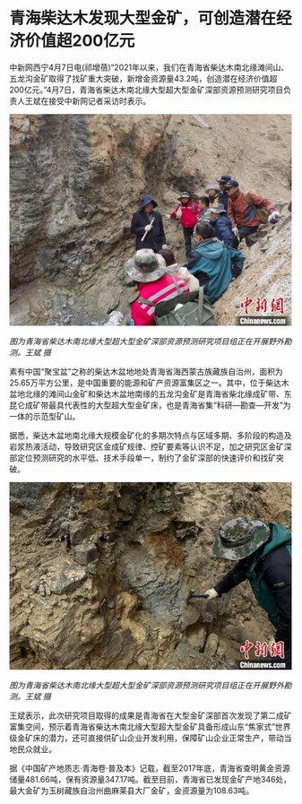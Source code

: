 # 青海柴达木发现大型金矿，可创造潜在经济价值超200亿元

中新网西宁4月7日电(祁增蓓)“2021年以来，我们在青海省柴达木南北缘滩间山、五龙沟金矿取得了找矿重大突破，新增金资源量43.2吨，创造潜在经济价值超200亿元。”4月7日，青海省柴达木南北缘大型超大型金矿深部资源预测研究项目负责人王斌在接受中新网记者采访时表示。

![a7289d02e47038ba805a2443854c47f0.jpg](https://raw.githubusercontent.com/qqhsx/qqnews_image/main/2024/04/07/青海柴达木发现大型金矿，可创造潜在经济价值超200亿元/a7289d02e47038ba805a2443854c47f0.jpg)

_图为青海省柴达木南北缘大型超大型金矿深部资源预测研究项目组正在开展野外勘测。王斌 摄_

素有中国“聚宝盆”之称的柴达木盆地地处青海省海西蒙古族藏族自治州，面积为25.65万平方公里，是中国重要的能源和矿产资源富集区之一。其中，位于柴达木盆地北缘的滩间山金矿和柴达木盆地南缘的五龙沟金矿是青海省柴北缘成矿带、东昆仑成矿带最具代表性的大型超大型金矿床，也是青海省集“科研—勘查—开发”为一体的示范型矿山。

据悉，柴达木盆地南北缘大规模金矿化的多期次特点与区域多期、多阶段的构造及岩浆热液活动，导致研究区金成矿规律、控矿要素等认识不足，加之研究区金矿深部定位预测研究的水平低、技术手段单一，制约了金矿深部的快速评价和找矿突破。

![5966088148df4dee28b85db116d915e9.jpg](https://raw.githubusercontent.com/qqhsx/qqnews_image/main/2024/04/07/青海柴达木发现大型金矿，可创造潜在经济价值超200亿元/5966088148df4dee28b85db116d915e9.jpg)

_图为青海省柴达木南北缘大型超大型金矿深部资源预测研究项目组正在开展野外勘测。王斌 摄_

王斌表示，此次研究项目取得的成果是青海省在大型金矿深部首次发现了第二成矿富集空间，预示着青海省柴达木南北缘大型超大型金矿具备形成山东“焦家式”世界级金矿床的潜力，还可直接供矿山企业开发利用，保障矿山企业正常生产，带动当地民众就业。

据《中国矿产地质志·青海卷·普及本》记载，截至2017年底，青海省查明黄金资源储量481.66吨，保有资源量347.17吨。截至目前，青海省已发现金矿产地346处，最大金矿为玉树藏族自治州曲麻莱县大厂金矿，金资源量为108.63吨。

